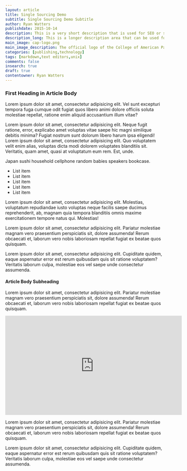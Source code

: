 ```yaml
---
layout: article
title: Single Sourcing Demo
subtitle: Single Sourcing Demo Subtitle
author: Ryan Watters
publishdate: 2015-10-14
description: This is a very short description that is used for SEO or short list pages.
description_long: This is a longer description area that can be used for when you want a description to write directly to the page. For example, you would use this type of description for summaries on a list page for a blog. 
main_image: cap-logo.png
main_image_description: The official logo of the College of American Pathologists
categories: [publishing,technology]
tags: [markdown,text editors,unix]
comments: false
insearch: true
draft: true
contentowner: Ryan Watters
---
```


### First Heading in Article Body

Lorem ipsum dolor sit amet, consectetur adipisicing elit. Vel sunt excepturi tempora fuga cumque odit fugiat quos libero animi dolore officiis soluta molestiae repellat, ratione enim aliquid accusantium illum vitae?

Lorem ipsum dolor sit amet, consectetur adipisicing elit. Neque fugit ratione, error, explicabo amet voluptas vitae saepe hic magni similique debitis minima? Fugiat nostrum sunt dolorum libero harum ipsa eligendi! Lorem ipsum dolor sit amet, consectetur adipisicing elit. Quo voluptatem velit enim alias, voluptas dicta modi dolorem voluptates blanditiis sit. Veritatis, quam amet, quasi at voluptatum eum rem. Est, unde.

Japan sushi household cellphone random babies speakers bookcase.

* List item
* List item
* List item
* List item
* List item

Lorem ipsum dolor sit amet, consectetur adipisicing elit. Molestias, voluptatum repudiandae iusto voluptas neque facilis saepe ducimus reprehenderit, ab, magnam quia tempora blanditiis omnis maxime exercitationem tempore natus qui. Molestias!

Lorem ipsum dolor sit amet, consectetur adipisicing elit. Pariatur molestiae magnam vero praesentium perspiciatis sit, dolore assumenda! Rerum obcaecati et, laborum vero nobis laboriosam repellat fugiat ex beatae quos quisquam.

Lorem ipsum dolor sit amet, consectetur adipisicing elit. Cupiditate quidem, eaque aspernatur error est rerum quibusdam quis sit ratione voluptatem? Veritatis laborum culpa, molestiae eos vel saepe unde consectetur assumenda.

#### Article Body Subheading

Lorem ipsum dolor sit amet, consectetur adipisicing elit. Pariatur molestiae magnam vero praesentium perspiciatis sit, dolore assumenda! Rerum obcaecati et, laborum vero nobis laboriosam repellat fugiat ex beatae quos quisquam.

<iframe width="560" height="315" src="https://www.youtube.com/embed/xetZZLmmEw8" frameborder="0" allowfullscreen></iframe>

Lorem ipsum dolor sit amet, consectetur adipisicing elit. Pariatur molestiae magnam vero praesentium perspiciatis sit, dolore assumenda! Rerum obcaecati et, laborum vero nobis laboriosam repellat fugiat ex beatae quos quisquam.

Lorem ipsum dolor sit amet, consectetur adipisicing elit. Cupiditate quidem, eaque aspernatur error est rerum quibusdam quis sit ratione voluptatem? Veritatis laborum culpa, molestiae eos vel saepe unde consectetur assumenda.



